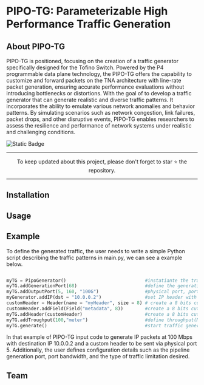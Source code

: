# PIPO-TG: Parameterizable High Performance Traffic Generation


## About PIPO-TG
PIPO-TG is positioned, focusing on the creation of a traffic generator specifically designed for the Tofino Switch. Powered by the P4 programmable data plane technology, the PIPO-TG offers the capability to customize and forward packets on the TNA architecture with line-rate packet generation, ensuring accurate performance evaluations without introducing bottlenecks or distortions. With the goal of to develop a traffic generator that can generate realistic and diverse traffic patterns. It incorporates the ability to emulate various network anomalies and behavior patterns. By simulating scenarios such as network congestion, link failures, packet drops, and other disruptive events, PIPO-TG enables researchers to assess the resilience and performance of network systems under realistic and challenging conditions.

![Static Badge](https://img.shields.io/badge/in_progress-unknown-red)


___
<p align="center">
  To keep updated about this project, please don't forget to star ⭐️ the repository.
</p>

___

## Installation

## Usage

## Example
To define the generated traffic, the user needs to write a simple Python script describing the traffic patterns in main.py, we can see a example below.
```python

myTG = PipoGenerator()                             #instatiante the traffic generator
myTG.addGenerationPort(68)                         #define the generation port
myTG.addOutputPort(5, 160, "100G")                 #physical port, port ID(D_P), portBW
myGenerator.addIP(dst = "10.0.0.2")                #set IP header with destination address
customHeader = Header(name = "myHeader", size = 8) # create a 8 bits cutom header part 1
customHeader.addField(Field("metadata", 8))        #create a 8 bits cutom header part 1
myTG.addHeader(customHeader)                       #create a 8 bits cutom header part 3
myTG.addTroughput(100,"meter")                     #define throughput(Mbps) abd the type(port_shapig or meter)
myTG.generate()                                    #start traffic generation

```

In that example of PIPO-TG input code to generate IP packets at 100 Mbps with destination IP 10.0.0.2 and a custom header to be sent via physical port 5. Additionally, the user defines configuration details such as the pipeline generation port, port bandwidth, and the type of traffic limitation desired.

## Team


